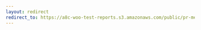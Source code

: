 ```yaml
---
layout: redirect
redirect_to: https://a8c-woo-test-reports.s3.amazonaws.com/public/pr-merge/40144/e2e/index.html
---
```

